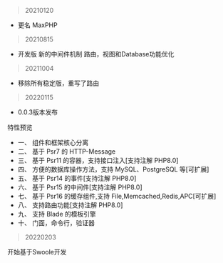 > 20210120

* 更名 MaxPHP

> 20210815

* 开发版 新的中间件机制 路由，视图和Database功能优化

> 20211004

* 移除所有稳定版，重写了路由

> 20220115

* 0.0.3版本发布

特性预览
- 一、 组件和框架核心分离
- 二、 基于 Psr7 的 HTTP-Message
- 三、 基于 Psr11 的容器，支持接口注入[支持注解 PHP8.0]
- 四、 方便的数据库操作方法，支持 MySQL、PostgreSQL 等[可扩展]
- 五、 基于 Psr14 的事件[支持注解 PHP8.0]
- 六、 基于 Psr15 的中间件[支持注解 PHP8.0]
- 七、 基于 Psr16 的缓存组件,支持 File,Memcached,Redis,APC[可扩展]
- 八、 支持路由功能[支持注解 PHP8.0]
- 九、 支持 Blade 的模板引擎
- 十、 门面，命令行，验证器

> 20220203

开始基于Swoole开发
